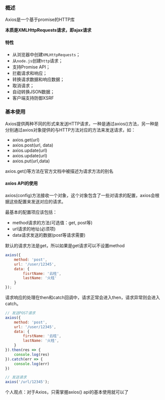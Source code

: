 ### 概述

Axios是一个基于promise的HTTP库

**本质是XMLHttpRequests请求，即ajax请求**

#### 特性

- 从浏览器中创建`XMLHttpRequests`；
- 从`node.js`创建`http`请求；
- 支持Promise API；
- 拦截请求和响应；
- 转换请求数据和响应数据；
- 取消请求；
- 自动转换JSON数据；
- 客户端支持防御XSRF

### 基本使用

Axios提供两种不同的形式来发送HTTP请求，一种是通过axios()方法，另一种是分别通过axios对象提供的与HTTP方法对应的方法来发送请求，如：

- axios.get(url)
- axios.post(url, data)
- axios.update(url)
- axios.update(url)
- axios.put(url,data)

axios.get()等方法在官方文档中被描述为请求方法的别名

#### axios API的使用

axios(config)方法接收一个对象，这个对象包含了一些对请求的配置，axios会根据这些配置来发送对应的请求。

最基本的配置项应该包括：

- method请求的方法(可选值：get, post等)
- url请求的地址(必须项)
- data请求发送的数据(post等请求需要)

默认的请求方法是get，所以如果是get请求可以不设置method

```js
axios({
    method: 'post',
    url: '/user/12345',
    data: {
        fisrtName: '云柱',
        lastName: '火柱'
    }
});
```

请求响应的处理在then和catch回调中，请求正常会进入then，请求异常则会进入catch。

```js
// 发送POST请求
axios({
    method: 'post',
    url: '/user/12345',
    data: {
        firstName: '云柱',
        lastName: '火柱',
    }
}).then(res => {
    console.log(res)
}).catch(err => {
    console.log(err)
})
```

```js
// 发送请求
axios('/url/12345');
```

个人观点：对于Axios，只需掌握axios() api的基本使用就可以了


